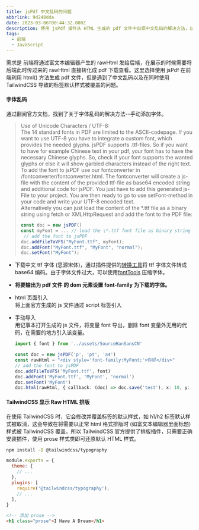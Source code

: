 ```yaml
---
title: jsPdf 中文乱码的问题
abbrlink: 9d248dda
date: 2023-03-06T00:44:32.000Z
description: 使用 jsPdf 插件从 HTML 生成的 pdf 文件中出现中文乱码的解决方法，以及使用 TailwindCSS 的 typography 排版插件显示 Raw HTML
tags:
  - 前端
  - JavaScript
---
```


需求是 前端将通过富文本编辑器产生的 rawHtml 发给后端，在展示的时候需要将后端此时传过来的 rawHtml 直接转化成 pdf 下载查看。这里选择使用 jsPdf 在前端利用 html() 方法生成 pdf 文件，但是遇到了中文乱码以及在同时使用 TailwindCSS 导致的标签默认样式被覆盖的问题。

#### 字体乱码

通过翻阅官方文档，找到了关于字体乱码的解决方法--手动添加字体。

> Use of Unicode Characters / UTF-8:  
> The 14 standard fonts in PDF are limited to the ASCII-codepage. If you want to use UTF-8 you have to integrate a custom font, which provides the needed glyphs. jsPDF supports .ttf-files. So if you want to have for example Chinese text in your pdf, your font has to have the necessary Chinese glyphs. So, check if your font supports the wanted glyphs or else it will show garbled characters instead of the right text.  
> To add the font to jsPDF use our fontconverter in /fontconverter/fontconverter.html. The fontconverter will create a js-file with the content of the provided ttf-file as base64 encoded string and additional code for jsPDF. You just have to add this generated js-File to your project. You are then ready to go to use setFont-method in your code and write your UTF-8 encoded text.  
> Alternatively you can just load the content of the \*.ttf file as a binary string using fetch or XMLHttpRequest and add the font to the PDF file:
>
> ```js
> const doc = new jsPDF()
> const myFont = ... // load the \*.ttf font file as binary string
>  // add the font to jsPDF
> doc.addFileToVFS("MyFont.ttf", myFont);
> doc.addFont("MyFont.ttf", "MyFont", "normal");
> doc.setFont("MyFont");
> ```

- 下载中文 ttf 字体 (思源宋体)，通过插件提供的[转换工具](https://rawgit.com/MrRio/jsPDF/master/fontconverter/fontconverter.html)将 ttf 字体文件转成 base64 编码。由于字体文件过大，可以使用[fontTools](/posts/af6cffb5) 压缩字体。

- **将要输出为 pdf 文件 的 dom 元素设置 font-family 为下载的字体。**

- html 页面引入  
  将上面官方生成的 js 文件通过 script 标签引入

- 手动导入  
  用记事本打开生成的 js 文件，将变量 font 导出，删除 font 变量外无用的代码，在需要的地方引入该变量。

  ```ts
  import { font } from '../assets/SourceHanSansCN'

  const doc = new jsPDF('p', 'pt', 'a4')
  const rawHtml = "<div style='font-family:MyFont;'>你好</div>"
  // add the font to jsPDF
  doc.addFileToVFS('MyFont.ttf', font)
  doc.addFont('MyFont.ttf', 'MyFont', 'normal')
  doc.setFont('MyFont')
  doc.html(rawHtml, { callback: (doc) => doc.save('test'), x: 10, y: 10 })
  ```

#### TailwindCSS 显示 Raw HTML 排版

在使用 TailwindCSS 时，它会修改并覆盖标签的默认样式，如 h1/h2 标签默认样式被取消，这会导致在将需要以正常 html 格式排版时 (如富文本编辑器里面标题) 样式被 TailwindCSS 覆盖。所以 TailwindCSS 官方提供了排版插件，只需要正确安装插件，使用 prose 样式类即可还原默认 HTML 样式。

```bash
npm install -D @tailwindcss/typography
```

```js
module.exports = {
  theme: {
    // ...
  },
  plugins: [
    require('@tailwindcss/typography'),
    // ...
  ],
}
```

```html
<!-- 添加 prose -->
<h1 class="prose">I Have A Dream</h1>
```
